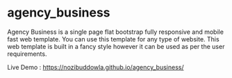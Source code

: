 # agency_business
Agency Business is a single page flat bootstrap fully responsive and mobile fast web template. You can use this template for any type of website. This web template is built in a fancy style however it can be used  as per the user requirements.


Live Demo : https://nozibuddowla.github.io/agency_business/
